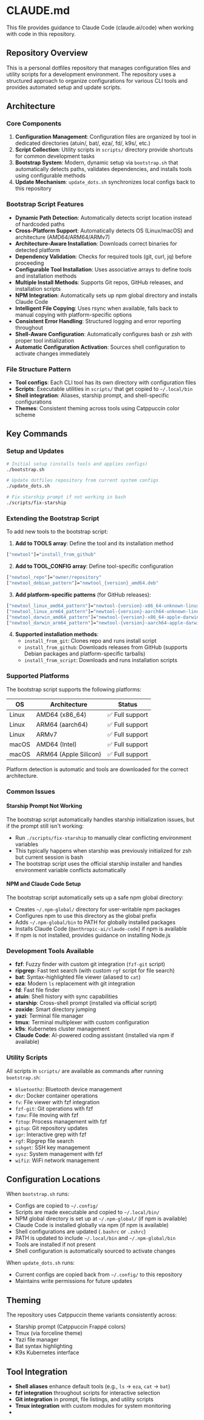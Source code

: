 # CLAUDE.md

This file provides guidance to Claude Code (claude.ai/code) when working with code in this repository.

## Repository Overview

This is a personal dotfiles repository that manages configuration files and utility scripts for a development environment. The repository uses a structured approach to organize configurations for various CLI tools and provides automated setup and update scripts.

## Architecture

### Core Components

1. **Configuration Management**: Configuration files are organized by tool in dedicated directories (atuin/, bat/, eza/, fd/, k9s/, etc.)
2. **Script Collection**: Utility scripts in `scripts/` directory provide shortcuts for common development tasks
3. **Bootstrap System**: Modern, dynamic setup via `bootstrap.sh` that automatically detects paths, validates dependencies, and installs tools using configurable methods
4. **Update Mechanism**: `update_dots.sh` synchronizes local configs back to this repository

### Bootstrap Script Features

- **Dynamic Path Detection**: Automatically detects script location instead of hardcoded paths
- **Cross-Platform Support**: Automatically detects OS (Linux/macOS) and architecture (AMD64/ARM64/ARMv7)
- **Architecture-Aware Installation**: Downloads correct binaries for detected platform
- **Dependency Validation**: Checks for required tools (git, curl, jq) before proceeding
- **Configurable Tool Installation**: Uses associative arrays to define tools and installation methods
- **Multiple Install Methods**: Supports Git repos, GitHub releases, and installation scripts
- **NPM Integration**: Automatically sets up npm global directory and installs Claude Code
- **Intelligent File Copying**: Uses rsync when available, falls back to manual copying with platform-specific options
- **Consistent Error Handling**: Structured logging and error reporting throughout
- **Shell-Aware Configuration**: Automatically configures bash or zsh with proper tool initialization
- **Automatic Configuration Activation**: Sources shell configuration to activate changes immediately

### File Structure Pattern

- **Tool configs**: Each CLI tool has its own directory with configuration files
- **Scripts**: Executable utilities in `scripts/` that get copied to `~/.local/bin`
- **Shell integration**: Aliases, starship prompt, and shell-specific configurations
- **Themes**: Consistent theming across tools using Catppuccin color scheme

## Key Commands

### Setup and Updates
```bash
# Initial setup (installs tools and applies configs)
./bootstrap.sh

# Update dotfiles repository from current system configs
./update_dots.sh

# Fix starship prompt if not working in bash
./scripts/fix-starship
```

### Extending the Bootstrap Script

To add new tools to the bootstrap script:

1. **Add to TOOLS array**: Define the tool and its installation method
```bash
["newtool"]="install_from_github"
```

2. **Add to TOOL_CONFIG array**: Define tool-specific configuration
```bash
["newtool_repo"]="owner/repository"
["newtool_debian_pattern"]="newtool_{version}_amd64.deb"
```

3. **Add platform-specific patterns** (for GitHub releases):
```bash
["newtool_linux_amd64_pattern"]="newtool-{version}-x86_64-unknown-linux-gnu.tar.gz"
["newtool_linux_arm64_pattern"]="newtool-{version}-aarch64-unknown-linux-gnu.tar.gz"
["newtool_darwin_amd64_pattern"]="newtool-{version}-x86_64-apple-darwin.tar.gz"
["newtool_darwin_arm64_pattern"]="newtool-{version}-aarch64-apple-darwin.tar.gz"
```

4. **Supported installation methods**:
   - `install_from_git`: Clones repo and runs install script
   - `install_from_github`: Downloads releases from GitHub (supports Debian packages and platform-specific tarballs)
   - `install_from_script`: Downloads and runs installation scripts

### Supported Platforms

The bootstrap script supports the following platforms:

| OS | Architecture | Status |
|---|---|---|
| Linux | AMD64 (x86_64) | ✅ Full support |
| Linux | ARM64 (aarch64) | ✅ Full support |
| Linux | ARMv7 | ✅ Full support |
| macOS | AMD64 (Intel) | ✅ Full support |
| macOS | ARM64 (Apple Silicon) | ✅ Full support |

Platform detection is automatic and tools are downloaded for the correct architecture.

### Common Issues

#### Starship Prompt Not Working
The bootstrap script automatically handles starship initialization issues, but if the prompt still isn't working:
- Run `./scripts/fix-starship` to manually clear conflicting environment variables
- This typically happens when starship was previously initialized for zsh but current session is bash
- The bootstrap script uses the official starship installer and handles environment variable conflicts automatically

#### NPM and Claude Code Setup
The bootstrap script automatically sets up a safe npm global directory:
- Creates `~/.npm-global/` directory for user-writable npm packages
- Configures npm to use this directory as the global prefix
- Adds `~/.npm-global/bin` to PATH for globally installed packages
- Installs Claude Code (`@anthropic-ai/claude-code`) if npm is available
- If npm is not installed, provides guidance on installing Node.js

### Development Tools Available
- **fzf**: Fuzzy finder with custom git integration (`fzf-git` script)
- **ripgrep**: Fast text search (with custom `rgf` script for file search)
- **bat**: Syntax-highlighted file viewer (aliased to `cat`)
- **eza**: Modern `ls` replacement with git integration
- **fd**: Fast file finder
- **atuin**: Shell history with sync capabilities
- **starship**: Cross-shell prompt (installed via official script)
- **zoxide**: Smart directory jumping
- **yazi**: Terminal file manager
- **tmux**: Terminal multiplexer with custom configuration
- **k9s**: Kubernetes cluster management
- **Claude Code**: AI-powered coding assistant (installed via npm if available)

### Utility Scripts
All scripts in `scripts/` are available as commands after running `bootstrap.sh`:
- `bluetoothz`: Bluetooth device management
- `dkr`: Docker container operations
- `fv`: File viewer with fzf integration
- `fzf-git`: Git operations with fzf
- `fzmv`: File moving with fzf
- `fztop`: Process management with fzf
- `gitup`: Git repository updates
- `igr`: Interactive grep with fzf
- `rgf`: Ripgrep file search
- `sshget`: SSH key management
- `sysz`: System management with fzf
- `wifiz`: WiFi network management

## Configuration Locations

When `bootstrap.sh` runs:
- Configs are copied to `~/.config/`
- Scripts are made executable and copied to `~/.local/bin/`
- NPM global directory is set up at `~/.npm-global/` (if npm is available)
- Claude Code is installed globally via npm (if npm is available)
- Shell configurations are updated (`.bashrc` or `.zshrc`)
- PATH is updated to include `~/.local/bin` and `~/.npm-global/bin`
- Tools are installed if not present
- Shell configuration is automatically sourced to activate changes

When `update_dots.sh` runs:
- Current configs are copied back from `~/.config/` to this repository
- Maintains write permissions for future updates

## Theming

The repository uses Catppuccin theme variants consistently across:
- Starship prompt (Catppuccin Frappé colors)
- Tmux (via forceline theme)
- Yazi file manager
- Bat syntax highlighting
- K9s Kubernetes interface

## Tool Integration

- **Shell aliases** enhance default tools (e.g., `ls` → `eza`, `cat` → `bat`)
- **fzf integration** throughout scripts for interactive selection
- **Git integration** in prompt, file listings, and utility scripts
- **Tmux integration** with custom modules for system monitoring
- 
